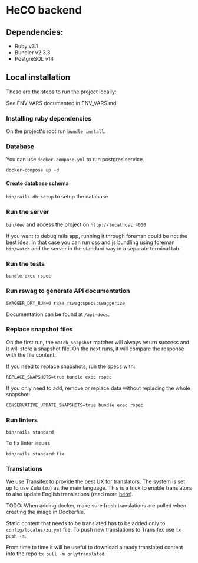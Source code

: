 # HeCO backend

## Dependencies:

- Ruby v3.1
- Bundler v2.3.3
- PostgreSQL v14

## Local installation

These are the steps to run the project locally:

See ENV VARS documented in ENV_VARS.md

### Installing ruby dependencies

On the project's root run `bundle install`.

### Database

You can use `docker-compose.yml` to run postgres service.

`docker-compose up -d`

#### Create database schema

`bin/rails db:setup` to setup the database

### Run the server

`bin/dev` and access the project on `http://localhost:4000`

If you want to debug rails app, running it through foreman could be not the best idea. In that case you can run css and js bundling
using foreman `bin/watch` and the server in the standard way in a separate terminal tab.

### Run the tests

`bundle exec rspec`

### Run rswag to generate API documentation

`SWAGGER_DRY_RUN=0 rake rswag:specs:swaggerize`

Documentation can be found at `/api-docs`.

### Replace snapshot files

On the first run, the `match_snapshot` matcher will always return success and it will store a snapshot file. On the next runs, it will compare the response with the file content.

If you need to replace snapshots, run the specs with:

`REPLACE_SNAPSHOTS=true bundle exec rspec`

If you only need to add, remove or replace data without replacing the whole snapshot:

`CONSERVATIVE_UPDATE_SNAPSHOTS=true bundle exec rspec`

### Run linters

`bin/rails standard`

To fix linter issues

`bin/rails standard:fix`

### Translations

We use Transifex to provide the best UX for translators. The system is set up to use Zulu (zu) as the main language. This is a trick to enable translators to also update English translations (read more [here](https://github.com/Vizzuality/heco-invest/tree/develop/frontend#translations)).

TODO: When adding docker, make sure fresh translations are pulled when creating the image in Dockerfile.

Static content that needs to be translated has to be added only to `config/locales/zu.yml` file. To push new translations to Transifex use `tx push -s`.

From time to time it will be useful to download already translated content into the repo `tx pull -m onlytranslated`.

